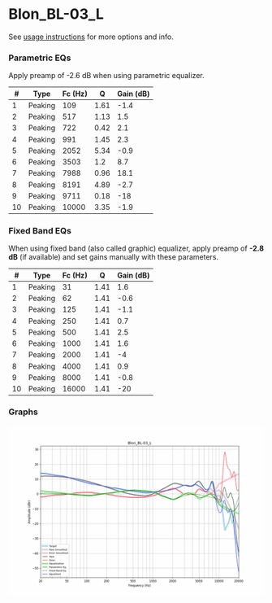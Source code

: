 # Blon_BL-03_L
See [usage instructions](https://github.com/jaakkopasanen/AutoEq#usage) for more options and info.

### Parametric EQs
Apply preamp of -2.6 dB when using parametric equalizer.

|   # | Type    |   Fc (Hz) |    Q |   Gain (dB) |
|-----|---------|-----------|------|-------------|
|   1 | Peaking |       109 | 1.61 |        -1.4 |
|   2 | Peaking |       517 | 1.13 |         1.5 |
|   3 | Peaking |       722 | 0.42 |         2.1 |
|   4 | Peaking |       991 | 1.45 |         2.3 |
|   5 | Peaking |      2052 | 5.34 |        -0.9 |
|   6 | Peaking |      3503 | 1.2  |         8.7 |
|   7 | Peaking |      7988 | 0.96 |        18.1 |
|   8 | Peaking |      8191 | 4.89 |        -2.7 |
|   9 | Peaking |      9711 | 0.18 |       -18   |
|  10 | Peaking |     10000 | 3.35 |        -1.9 |

### Fixed Band EQs
When using fixed band (also called graphic) equalizer, apply preamp of **-2.8 dB** (if available) and set gains manually with these parameters.

|   # | Type    |   Fc (Hz) |    Q |   Gain (dB) |
|-----|---------|-----------|------|-------------|
|   1 | Peaking |        31 | 1.41 |         1.6 |
|   2 | Peaking |        62 | 1.41 |        -0.6 |
|   3 | Peaking |       125 | 1.41 |        -1.1 |
|   4 | Peaking |       250 | 1.41 |         0.7 |
|   5 | Peaking |       500 | 1.41 |         2.5 |
|   6 | Peaking |      1000 | 1.41 |         1.6 |
|   7 | Peaking |      2000 | 1.41 |        -4   |
|   8 | Peaking |      4000 | 1.41 |         0.9 |
|   9 | Peaking |      8000 | 1.41 |        -0.8 |
|  10 | Peaking |     16000 | 1.41 |       -20   |

### Graphs
![](./Blon_BL-03_L.png)
